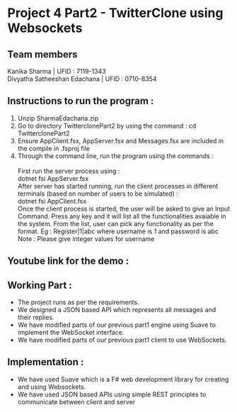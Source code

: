 # Project 4 Part2 - TwitterClone using Websockets

## Team members
Kanika Sharma | UFID : 7119-1343 <br />
Divyatha Satheeshan Edachana | UFID : 0710-8354

## Instructions to run the program :
1. Unzip SharmaEdachana.zip						
2. Go to directory TwitterclonePart2 by using the command :
cd TwitterclonePart2
3. Ensure AppClient.fsx, AppServer.fsx and Messages.fsx are included in the compile in .fsproj file						
4. Through the command line, run the program using the commands :		 <br />						
First run the server process using :  <br />
dotnet fsi AppServer.fsx  <br />
After server has started running, run the client processes in different terminals (based on number of users to be simulated) :  <br />
dotnet fsi AppClient.fsx <br />
Once the client process is started, the user will be asked to give an Input Command. Press any key and it will list all the functionalities avaiable in the system.
From the list, user can pick any functionality as per the format.
Eg : Register|1|abc
where username is 1 and password is abc
Note : Please give integer values for username

## Youtube link for the demo :


## Working Part :

<ul>
<li>The project runs as per the requirements.</li>
<li>We designed a JSON based API which represents all messages and their replies.</li>
<li>We have modified parts of our previous part1 engine using Suave to implement the WebSocket interface.</li>  
<li>We have modified parts of our previous part1 client to use WebSockets.</li>
</ul>

## Implementation :

<ul>
<li>We have used Suave which is a F# web development library for creating and using Websockets.</li>
<li>We have used JSON based APIs using simple REST principles to communicate between client and server</li>
</ul>
